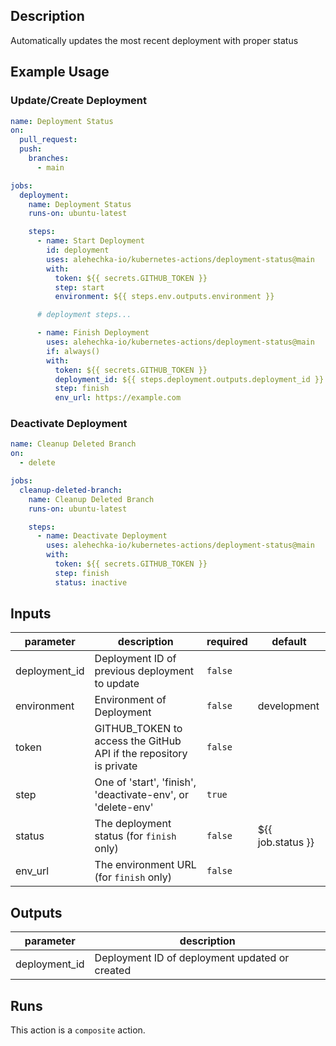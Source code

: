 <!-- action-docs-description -->
## Description

Automatically updates the most recent deployment with proper status


<!-- action-docs-description -->

## Example Usage

### Update/Create Deployment

```yaml
name: Deployment Status
on:
  pull_request:
  push:
    branches:
      - main

jobs:
  deployment:
    name: Deployment Status
    runs-on: ubuntu-latest

    steps:
      - name: Start Deployment
        id: deployment
        uses: alehechka-io/kubernetes-actions/deployment-status@main
        with:
          token: ${{ secrets.GITHUB_TOKEN }}
          step: start
          environment: ${{ steps.env.outputs.environment }}

      # deployment steps...

      - name: Finish Deployment
        uses: alehechka-io/kubernetes-actions/deployment-status@main
        if: always()
        with:
          token: ${{ secrets.GITHUB_TOKEN }}
          deployment_id: ${{ steps.deployment.outputs.deployment_id }}
          step: finish
          env_url: https://example.com
```

### Deactivate Deployment

```yaml
name: Cleanup Deleted Branch
on:
  - delete

jobs:
  cleanup-deleted-branch:
    name: Cleanup Deleted Branch
    runs-on: ubuntu-latest

    steps:
      - name: Deactivate Deployment
        uses: alehechka-io/kubernetes-actions/deployment-status@main
        with:
          token: ${{ secrets.GITHUB_TOKEN }}
          step: finish
          status: inactive
```

<!-- action-docs-inputs -->
## Inputs

| parameter | description | required | default |
| - | - | - | - |
| deployment_id | Deployment ID of previous deployment to update | `false` |  |
| environment | Environment of Deployment | `false` | development |
| token | GITHUB_TOKEN to access the GitHub API if the repository is private | `false` |  |
| step | One of 'start', 'finish', 'deactivate-env', or 'delete-env' | `true` |  |
| status | The deployment status (for `finish` only) | `false` | ${{ job.status }} |
| env_url | The environment URL (for `finish` only) | `false` |  |



<!-- action-docs-inputs -->

<!-- action-docs-outputs -->
## Outputs

| parameter | description |
| - | - |
| deployment_id | Deployment ID of deployment updated or created |



<!-- action-docs-outputs -->

<!-- action-docs-runs -->
## Runs

This action is a `composite` action.


<!-- action-docs-runs -->
